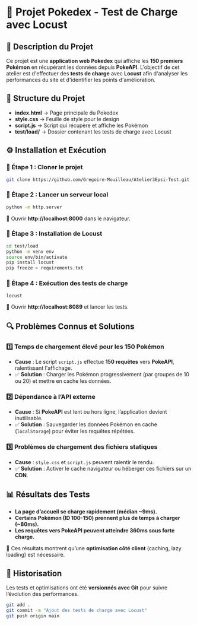 # 📌 Projet Pokedex - Test de Charge avec Locust

## 🚀 Description du Projet
Ce projet est une **application web Pokedex** qui affiche les **150 premiers Pokémon** en récupérant les données depuis **PokeAPI**. L'objectif de cet atelier est d'effectuer des **tests de charge** avec **Locust** afin d'analyser les performances du site et d'identifier les points d'amélioration.

## 📂 Structure du Projet
- **index.html** → Page principale du Pokedex
- **style.css** → Feuille de style pour le design
- **script.js** → Script qui récupère et affiche les Pokémon
- **test/load/** → Dossier contenant les tests de charge avec Locust

## ⚙️ Installation et Exécution
### 🔹 Étape 1 : Cloner le projet
```bash
git clone https://github.com/Gregoire-Mouilleau/Atelier3Epsi-Test.git
```

### 🔹 Étape 2 : Lancer un serveur local
```bash
python -m http.server
```
📌 Ouvrir **http://localhost:8000** dans le navigateur.

### 🔹 Étape 3 : Installation de Locust
```bash
cd test/load
python -m venv env
source env/bin/activate
pip install locust
pip freeze > requirements.txt
```

### 🔹 Étape 4 : Exécution des tests de charge
```bash
locust
```
📌 Ouvrir **http://localhost:8089** et lancer les tests.

## 🔍 Problèmes Connus et Solutions
### 1️⃣ **Temps de chargement élevé pour les 150 Pokémon**
- **Cause** : Le script `script.js` effectue **150 requêtes** vers **PokeAPI**, ralentissant l'affichage.
- ✅ **Solution** : Charger les Pokémon progressivement (par groupes de 10 ou 20) et mettre en cache les données.

### 2️⃣ **Dépendance à l’API externe**
- **Cause** : Si **PokeAPI** est lent ou hors ligne, l’application devient inutilisable.
- ✅ **Solution** : Sauvegarder les données Pokémon en cache (`localStorage`) pour éviter les requêtes répétées.

### 3️⃣ **Problèmes de chargement des fichiers statiques**
- **Cause** : `style.css` et `script.js` peuvent ralentir le rendu.
- ✅ **Solution** : Activer le cache navigateur ou héberger ces fichiers sur un **CDN**.

## 📊 Résultats des Tests
- **La page d’accueil se charge rapidement (médian ~9ms).**
- **Certains Pokémon (ID 100-150) prennent plus de temps à charger (~80ms).**
- **Les requêtes vers PokeAPI peuvent atteindre 360ms sous forte charge.**

📌 Ces résultats montrent qu’une **optimisation côté client** (caching, lazy loading) est nécessaire.

## 📌 Historisation
Les tests et optimisations ont été **versionnés avec Git** pour suivre l’évolution des performances.
```bash
git add .
git commit -m "Ajout des tests de charge avec Locust"
git push origin main
```
